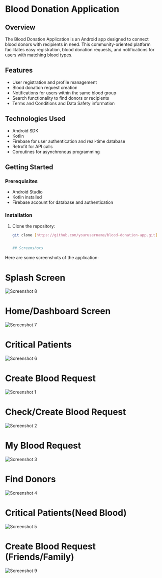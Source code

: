 # Blood Donation Application

## Overview

The Blood Donation Application is an Android app designed to connect blood donors with recipients in need. This community-oriented platform facilitates easy registration, blood donation requests, and notifications for users with matching blood types.

## Features

- User registration and profile management
- Blood donation request creation
- Notifications for users within the same blood group
- Search functionality to find donors or recipients
- Terms and Conditions and Data Safety information

## Technologies Used

- Android SDK
- Kotlin
- Firebase for user authentication and real-time database
- Retrofit for API calls
- Coroutines for asynchronous programming

## Getting Started

### Prerequisites

- Android Studio
- Kotlin installed
- Firebase account for database and authentication

### Installation

1. Clone the repository:
   ```bash
   git clone [https://github.com/yourusername/blood-donation-app.git]


   ## Screenshots

Here are some screenshots of the application:

# Splash Screen
![Screenshot 8](https://github.com/user-attachments/assets/9d10c60d-542a-463d-9315-3178f481ccef)

# Home/Dashboard Screen
![Screenshot 7](https://github.com/user-attachments/assets/46e90c88-3559-470f-94b3-f6d9ec6134ee)

# Critical Patients
![Screenshot 6](https://github.com/user-attachments/assets/04df0cd7-06e4-4e07-949a-08c89a07eca0)

# Create Blood Request
![Screenshot 1](https://github.com/user-attachments/assets/bdf639e1-8514-4787-a1f1-e33aeb1c7bb8)

# Check/Create Blood Request
![Screenshot 2](https://github.com/user-attachments/assets/cff86c70-ca5f-4a11-b682-14e2c2300bb9)

# My Blood Request
![Screenshot 3](https://github.com/user-attachments/assets/985a982e-eeed-4f76-a203-07b9a4fc9e4d)

# Find Donors
![Screenshot 4](https://github.com/user-attachments/assets/15481f5d-0da5-4ef6-ba1e-ebe09bba51e0)

# Critical Patients(Need Blood)
![Screenshot 5](https://github.com/user-attachments/assets/37e4bf4b-09a3-4c41-9748-2bef346eacce)

# Create Blood Request (Friends/Family)
![Screenshot 9](https://github.com/user-attachments/assets/7bbaa126-7cf3-467f-bda9-413d26bcd60e)
